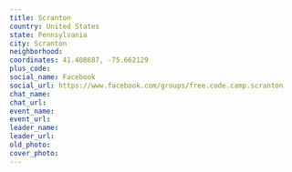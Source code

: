```yaml
---
title: Scranton
country: United States
state: Pennsylvania
city: Scranton
neighborhood: 
coordinates: 41.408687, -75.662129
plus_code:
social_name: Facebook
social_url: https://www.facebook.com/groups/free.code.camp.scranton
chat_name:
chat_url:
event_name:
event_url:
leader_name:
leader_url:
old_photo: 
cover_photo:
---
```

